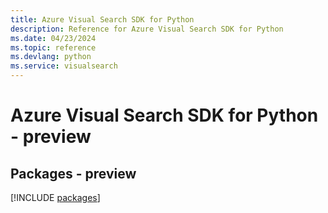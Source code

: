 ```yaml
---
title: Azure Visual Search SDK for Python
description: Reference for Azure Visual Search SDK for Python
ms.date: 04/23/2024
ms.topic: reference
ms.devlang: python
ms.service: visualsearch
---
```

# Azure Visual Search SDK for Python - preview
## Packages - preview
[!INCLUDE [packages](visual-search-index.md)]